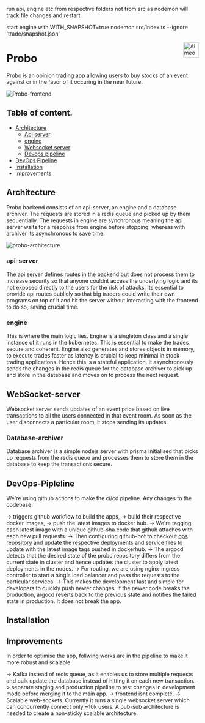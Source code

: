 run api, engine etc from respective folders not from src as nodemon will track file changes and restart

start engine with WITH_SNAPSHOT=true nodemon src/index.ts --ignore 'trade/snapshot.json'

<a href="https://aimeos.org/">
    <img src="https://github.com/Shubhamxshah/probo/blob/main/frontend/public/probo.avif") alt="Aimeos logo" title="Aimeos" align="right" height="40" />
</a>

# Probo

[Probo](http://probo.shubhamxshah.xyz) is an opinion trading app allowing users to buy stocks of an event against or in the favor of it occuring in the near future.

![Probo-frontend](https://github.com/Shubhamxshah/probo/blob/main/frontend/public/probo-logo.png)

## Table of content. 

- [Architecture](#Architecture)
    - [Api server](#api-server)
    - [engine](#engine)
    - [Websocket server](#WebSocket-server)
    - [Devops pipeline](#DevOps-Pipleline)
- [DevOps Pipeline](#DevOps-Pipleline)
- [Installation](#installation)
- [Improvements](#Improvements)

## Architecture

Probo backend consists of an api-server, an engine and a database archiver. The requests are stored in a redis queue and picked up by them sequentially. The requests in engine are synchronous meaning the api server waits for a response from engine before stopping, whereas with archiver its asynchronous to save time. 

![probo-architecture](https://github.com/Shubhamxshah/probo/blob/main/frontend/public/probo-architecture.png)

### api-server 

The api server defines routes in the backend but does not process them to increase security so that anyone couldnt access the underlying logic and its not exposed directly to the users for the risk of attacks. Its essential to provide api routes publicly so that big traders could write their own programs on top of it and hit the server without interacting with the frontend to do so, saving crucial time.

### engine 

This is where the main logic lies. Engine is a singleton class and a single instance of it runs in the kubernetes. This is essential to make the trades secure and coherent. Engine also generates and stores objects in memory, to execute trades faster as latency is crucial to keep minimal in stock trading applications. Hence this is a stateful application. It asynchronously sends the changes in the redis queue for the database archiver to pick up and store in the database and moves on to process the next request. 

## WebSocket-server 

Websocket server sends updates of an event price based on live transactions to all the users connected in that event room. As soon as the user disconnects a particular room, it stops sending its updates. 

### Database-archiver 

Database archiver is a simple nodejs server with prisma initialised that picks up requests from the redis queue and processes them to store them in the database to keep the transactions secure. 

## DevOps-Pipleline

We're using github actions to make the ci/cd pipeline. Any changes to the codebase: 

-> triggers github workflow to build the apps, 
-> build their respective docker images,
-> push the latest images to docker hub.
-> We're tagging each latest image with a unique github-sha code that github attaches with each new pull requests. 
-> Then configuring github-bot to checkout [ops repository](https://github.com/Shubhamxshah/ops/) and update the  respective deployments and service files to update with the latest image tags pushed in dockerhub. 
-> The argocd detects that the desired state of the probo repository differs from the current state in cluster and hence updates the cluster to apply latest deployments in the nodes. 
-> For routing, we are using nginx-ingress controller to start a single load balancer and pass the requests to the particular services. 
-> This makes the development fast and simple for developers to quickly push newer changes. If the newer code breaks the production, argocd reverts back to the previous state and notifies the failed state in production. It does not break the app. 

## Installation 

## Improvements 

In order to optimise the app, follwing works are in the pipeline to make it more robust and scalable. 

-> Kafka instead of redis queue, as it enables us to store multiple requests and bulk update the database instead of hitting it on each new transaction. 
-> separate staging and production pipeline to test changes in development mode before merging it to the main app.
-> frontend isnt complete. 
-> Scalable web-sockets. Currently it runs a single websocket server which can concurrently connect only ~10k users. A pub-sub architecture is needed to create a non-sticky scalable architecture. 
